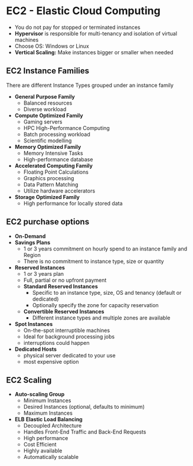 # EC2 - Elastic Cloud Computing
- You do not pay for stopped or terminated instances
- **Hypervisor** is responsible for multi-tenancy and isolation of virtual machines
- Choose OS: Windows or Linux
- **Vertical Scaling:** Make instances bigger or smaller when needed

## EC2 Instance Families
There are different Instance Types grouped under an instance family

- **General Purpose Family**
	- Balanced resources
	- Diverse workload
- **Compute Optimized Family**
	- Gaming servers
	- HPC High-Performance Computing
	- Batch processing workload
	- Scientific modelling
- **Memory Optimized Family**
	- Memory Intensive Tasks
	- High-performance database
- **Accelerated Computing Family**
	- Floating Point Calculations
	- Graphics processing
	- Data Pattern Matching
	- Utilize hardware accelerators
- **Storage Optimized Family**
	- High performance for locally stored data

## EC2 purchase options

- **On-Demand**
- **Savings Plans**
	- 1 or 3 years commitment on hourly spend to an instance family and Region
	- There is no commitment to instance type, size or quantity
- **Reserved Instances**
	- 1 or 3 years plan
	- Full, partial or no upfront payment
	- **Standard Reserved Instances**
		- Specific to an instance type, size, OS and tenancy (default or dedicated)
		- Optionally specify the zone for capacity reservation
	- **Convertible Reserved Instances**
		- Different instance types and multiple zones are available
- **Spot Instances**
	- On-the-spot interruptible machines
	- Ideal for background processing jobs
	- interruptions could happen
- **Dedicated Hosts**
	- physical server dedicated to your use
	- most expensive option

## EC2 Scaling
- **Auto-scaling Group**
	- Minimum Instances
	- Desired Instances (optional, defaults to minimum)
	- Maximum Instances
- **ELB** **Elastic Load Balancing**
	- Decoupled Architecture
	- Handles Front-End Traffic and Back-End Requests
	- High performance
	- Cost Efficient
	- Highly available
	- Automatically scalable
